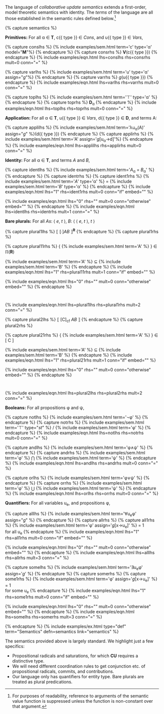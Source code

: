 The language of *collaborative update semantics* extends a first-order, model theoretic semantics with identity. The *terms* of the language are all those established in the semantic rules defined below.[^modelsuppress]

[^modelsuppress]: For purposes of readability, reference to arguments of the semantic value function is suppressed unless the function is non-constant over that argument.

{% capture semantics %}

**Primitives:** For all &alpha; &isin; **T**, c{{ type }} &isin; *Cons*, and u{{ type }} &isin; *Vars*,

<!-- Cons -->
{% capture conslhs %}
{% include examples/sem.html term='c' type='&alpha;' model="**M**"%}
{% endcapture %}
{% capture consrhs %}
**V**(c{{ type }})
{% endcapture %}
{% include examples/eqn.html lhs=conslhs rhs=consrhs mult=0 conn="=" %}

<!-- Vars -->
{% capture varlhs %}
{% include examples/sem.html term='u' type='&alpha;' assign="*g*"%}
{% endcapture %}
{% capture varrhs %}
*g*(u{{ type }})
{% endcapture %}
{% include examples/eqn.html lhs=varlhs rhs=varrhs mult=0 conn="=" %}

<!-- Top -->
{% capture toplhs %}
{% include examples/sem.html term='&#x22A4;' type='&alpha;' %}
{% endcapture %}
{% capture toprhs %}
**D**<sub>&alpha;</sub>
{% endcapture %}
{% include examples/eqn.html lhs=toplhs rhs=toprhs mult=0 conn="=" %}

**Application:** For all &alpha; &isin; **T**, u{{ type }} &isin; *Vars*, d{{ type }} &isin; **D**, and terms A:

{% capture applilhs %}
{% include examples/sem.html term='&lambda;u<sub>&alpha;</sub>(A)' assign="*g*" %}(d{{ type }})
{% endcapture %}
{% capture applirhs %}
{% include examples/sem.html term='A' assign='*g*[u<sub>&alpha;</sub>&rarr;d]'%}
{% endcapture %}
{% include examples/eqn.html lhs=applilhs rhs=applirhs mult=0 conn="=" %}

**Identity:** For all &alpha; &isin; **T**, and terms *A* and *B*,

{% capture identlhs %}
{% include examples/sem.html term='*A*<sub>&alpha;</sub> = *B*<sub>&alpha;</sub>' %}
{% endcapture %}
{% capture identrhs %}
{% capture ident1rhs %}
{% include examples/sem.html term='*A*' type='&alpha;' %} = {% include examples/sem.html term='*B*' type='&alpha;' %}
{% endcapture %}
{% include examples/eqn.html lhs="1" rhs=ident1rhs mult=0 conn="if" embed="" %}

{% include examples/eqn.html lhs="0" rhs="" mult=0 conn="otherwise" embed="" %}
{% endcapture %}
{% include examples/eqn.html lhs=identlhs rhs=identrhs mult=1 conn="=" %}

**Bare plurals:** For all *As*: &#x27e8; *e*, *t* &#x27e9;, *B*: &#x27e8; &#x27e8; *e*, *t* &#x27e9;, *t* &#x27e9;

{% capture plural1lhs %}
&#x27e6; [&#x2219;]*AB* &#x27e7;<sup>**R**</sup>
{% endcapture %}
{% capture plural1rhs %}

{% capture plural11rhs %}
{ {% include examples/sem.html term='A' %} } &isin; &#x213f;(**R**)

{% include examples/sem.html term='A' %} &sube; {% include examples/sem.html term='B' %}
{% endcapture %}
{% include examples/eqn.html lhs="1" rhs=plural11rhs mult=1 conn="if" embed="" %}

{% include examples/eqn.html lhs="0" rhs="" mult=0 conn="otherwise" embed="" %}
{% endcapture %}
<div style="padding:1em;"></div>
{% include examples/eqn.html lhs=plural1lhs rhs=plural1rhs mult=2 conn="=" %}

{% capture plural2lhs %}
&#x27e6; [C]<sub>cf</sub> *AB* &#x27e7;
{% endcapture %}
{% capture plural2rhs %}

{% capture plural21rhs %}
{ {% include examples/sem.html term='A' %} } &isin; [ C ]

{% include examples/sem.html term='A' %} &sube; {% include examples/sem.html term='B' %}
{% endcapture %}
{% include examples/eqn.html lhs="1" rhs=plural21rhs mult=1 conn="if" embed="" %}

{% include examples/eqn.html lhs="0" rhs="" mult=0 conn="otherwise" embed="" %}
{% endcapture %}
<div style="padding:1em;"></div>
{% include examples/eqn.html lhs=plural2lhs rhs=plural2rhs mult=2 conn="=" %}

**Booleans:** For all propositions &phi; and &psi;,
<!-- not -->
{% capture notlhs %}
{% include examples/sem.html term='&not;&phi;' %}
{% endcapture %}
{% capture notrhs %}
{% include examples/sem.html term='&#x22A4;' type="*st*" %} / {% include examples/sem.html term='&phi;' %}
{% endcapture %}
{% include examples/eqn.html lhs=notlhs rhs=notrhs mult=0 conn="=" %}

<!-- and -->
{% capture andlhs %}
{% include examples/sem.html term='&phi;&and;&psi;' %}
{% endcapture %}
{% capture andrhs %}
{% include examples/sem.html term='&phi;' %} &#x22C2; {% include examples/sem.html term='&psi;' %}
{% endcapture %}
{% include examples/eqn.html lhs=andlhs rhs=andrhs mult=0 conn="=" %}
<!-- or -->
{% capture orlhs %}
{% include examples/sem.html term='&phi;&or;&psi;' %}
{% endcapture %}
{% capture orrhs %}
{% include examples/sem.html term='&phi;' %} &#x22C3; {% include examples/sem.html term='&psi;' %}
{% endcapture %}
{% include examples/eqn.html lhs=orlhs rhs=orrhs mult=0 conn="=" %}

**Quantifiers:** For all variables u<sub>e</sub>, and propositions &phi;,

<!-- For all -->
{% capture alllhs %}
{% include examples/sem.html term='&forall;u<sub>e</sub>&phi;' assign="*g*" %}
{% endcapture %}
{% capture allrhs %}
{% capture all1rhs %}
{% include examples/sem.html term='&phi;' assign='*g*[x&rarr;u<sub>e</sub>]' %} = 1 <br />for all u<sub>e</sub>
{% endcapture %}
{% include examples/eqn.html lhs="1" rhs=all1rhs mult=0 conn="if" embed="" %}

{% include examples/eqn.html lhs="0" rhs="" mult=0 conn="otherwise" embed="" %}
{% endcapture %}
{% include examples/eqn.html lhs=alllhs rhs=allrhs mult=3 conn="=" %}

<!-- Some -->
{% capture somelhs %}
{% include examples/sem.html term='&exist;u<sub>e</sub>&phi;' assign='*g*' %}
{% endcapture %}
{% capture somerhs %}
{% capture some1rhs %}
{% include examples/sem.html term='&phi;' assign='*g*[x&rarr;u<sub>e</sub>]' %} = 1 <br />for some u<sub>e</sub>
{% endcapture %}
{% include examples/eqn.html lhs="1" rhs=some1rhs mult=0 conn="if" embed="" %}

{% include examples/eqn.html lhs="0" rhs="" mult=0 conn="otherwise" embed="" %}
{% endcapture %}
{% include examples/eqn.html lhs=somelhs rhs=somerhs mult=3 conn="=" %}

{% endcapture %}
{% include examples/ex.html type="def" term="Semantics" defn=semantics link="semantics" %}

<!-- Notes -->
The semantics provided above is largely standard. We highlight just a few specifics:

+ Propositional radicals and saturations, for which **CU** requires a distinctive type.
+ We will need different coordination rules to get conjunction etc. of propositional radicals, commits, and contributions.
+ Our language only has quantifiers for entity type. Bare plurals are treated as plural predications.
